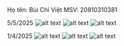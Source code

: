 Họ tên: Bùi Chí Việt
MSV: 20810310381

5/5/2025
![alt text](assets/home1.jpg)
![alt text](assets/product1.jpg)
![alt text](assets/breverages1.jpg)

1/4/2025
![alt text](location1.jpg) 
![alt text](login1.jpg)
![alt text](signup1.jpg)


